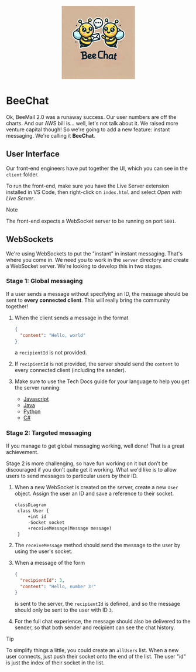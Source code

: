 <p align="center">
  <img src="logo.png" width="200px" alt="Bee Mail Logo">
</p>

# BeeChat

Ok, BeeMail 2.0 was a runaway success. Our user numbers are off the charts. And
our AWS bill is... well, let's not talk about it. We raised more venture capital
though! So we're going to add a new feature: instant messaging. We're calling it
**BeeChat**.

## User Interface

Our front-end engineers have put together the UI, which you can see in the
`client` folder.

To run the front-end, make sure you have the Live Server extension installed in
VS Code, then right-click on `index.html` and select _Open with Live Server_.

> [!NOTE]
>
> The front-end expects a WebSocket server to be running on port `5001`.

## WebSockets

We're using WebSockets to put the "instant" in instant messaging. That's where
you come in. We need you to work in the `server` directory and create a
WebSocket server. We're looking to develop this in two stages.

### Stage 1: Global messaging

If a user sends a message without specifying an ID, the message should be sent
to **every connected client**. This will really bring the community together!

1. When the client sends a message in the format

   ```json
   {
     "content": "Hello, world"
   }
   ```

   a `recipientId` is not provided.

2. If `recipientId` is not provided, the server should send the `content` to
   every connected client (including the sender).

3. Make sure to use the Tech Docs guide for your language to help you get the
   server running:

   - [Javascript](https://tech-docs.corndel.com/express/web-socket-server.html)
   - [Java]()
   - [Python]()
   - [C#]()

### Stage 2: Targeted messaging

If you manage to get global messaging working, well done! That is a great
achievement.

Stage 2 is more challenging, so have fun working on it but don't be discouraged
if you don't quite get it working. What we'd like is to allow users to send
messages to particular users by their ID.

1. When a new WebSocket is created on the server, create a new `User` object.
   Assign the user an ID and save a reference to their socket.

   ```mermaid
   classDiagram
    class User {
        +int id
        -Socket socket
        +receiveMessage(Message message)
    }
   ```

2. The `receiveMessage` method should send the message to the user by using the
   user's socket.

3. When a message of the form

   ```json
   {
     "recipientId": 3,
     "content": "Hello, number 3!"
   }
   ```

   is sent to the server, the `recipientId` is defined, and so the message
   should only be sent to the user with ID `3`.

4. For the full chat experience, the message should also be delivered to the
   sender, so that both sender and recipient can see the chat history.

> [!TIP]
>
> To simplify things a little, you could create an `allUsers` list. When a new
> user connects, just push their socket onto the end of the list. The user "id"
> is just the index of their socket in the list.

